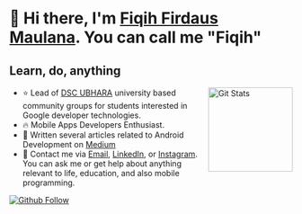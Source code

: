 # 👋 Hi there, I'm [Fiqih Firdaus Maulana](https://piqi.tech). You can call me "Fiqih"

## Learn, do, anything

<a href="https://github.com/FiqSky"><img alt="Git Stats" src="https://github-readme-stats.vercel.app/api?username=FiqSky&include_all_commits=true&show_icons=true" align="right" height="150" /></a>

- ⭐️ Lead of [DSC UBHARA](https://dsc.community.dev/bhayangkara-university-of-surabaya)  university based community groups for students interested in Google developer technologies.
- 🔥 Mobile Apps Developers Enthusiast.
- 📝 Written several articles related to Android Development on [Medium](https://fiqsky.medium.com/)
- 💬 Contact me via [Email](mailto:fiqihfm05@gmail.com), [LinkedIn](https://www.linkedin.com/in/fiqihfirdausmaulana/), or [Instagram](https://www.instagram.com/fiqsky02/). You can ask me or get help about anything relevant to life, education, and also mobile programming.

<a href="https://github.com/FiqSky">
  <img alt="Github Follow" src="https://img.shields.io/github/followers/fiqsky?label=FiqSky&style=social">
</a>
